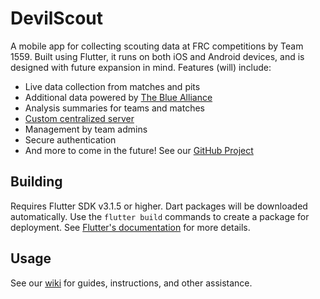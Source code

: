 # DevilScout

A mobile app for collecting scouting data at FRC competitions by Team 1559. Built using Flutter, it runs on both iOS and Android devices, and is designed with future expansion in mind. Features (will) include:
- Live data collection from matches and pits
- Additional data powered by [The Blue Alliance](https://thebluealliance.com)
- Analysis summaries for teams and matches
- [Custom centralized server](https://github.com/Team1559/DevilScoutServer)
- Management by team admins
- Secure authentication
- And more to come in the future! See our [GitHub Project](https://github.com/orgs/Team1559/projects/5)

## Building

Requires Flutter SDK v3.1.5 or higher. Dart packages will be downloaded automatically. Use the `flutter build` commands to create a package for deployment. See [Flutter's documentation](https://docs.flutter.dev/testing/build-modes) for more details.

## Usage

See our [wiki](https://github.com/Team1559/DevilScout/wiki) for guides, instructions, and other assistance.

